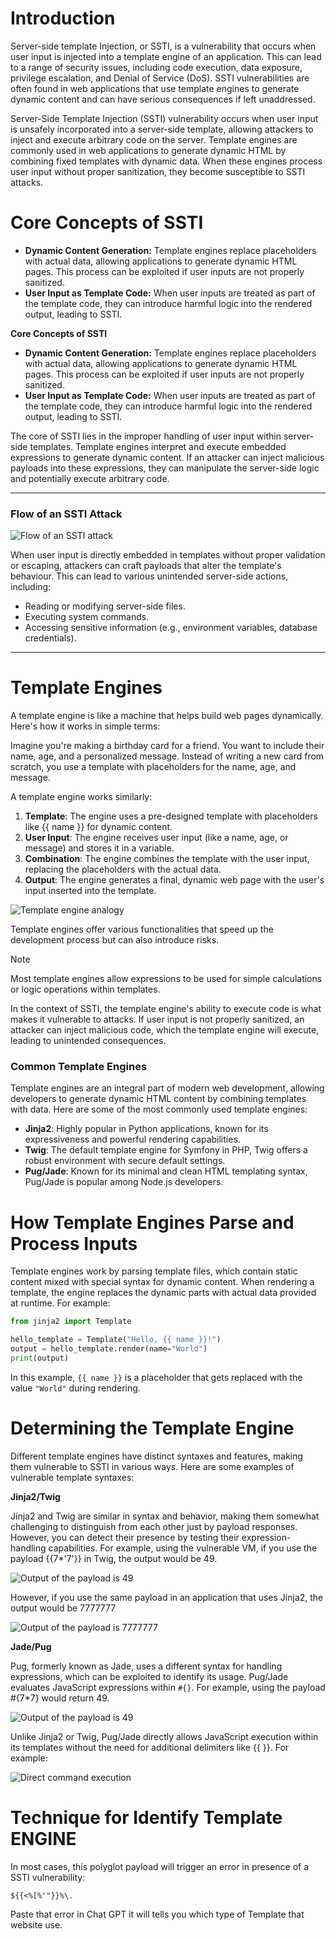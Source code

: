 # Introduction

Server-side template Injection, or SSTI, is a vulnerability that occurs when user input is injected into a template engine of an application. This can lead to a range of security issues, including code execution, data exposure, privilege escalation, and Denial of Service (DoS). SSTI vulnerabilities are often found in web applications that use template engines to generate dynamic content and can have serious consequences if left unaddressed.

Server-Side Template Injection (SSTI) vulnerability occurs when user input is unsafely incorporated into a server-side template, allowing attackers to inject and execute arbitrary code on the server. Template engines are commonly used in web applications to generate dynamic HTML by combining fixed templates with dynamic data. When these engines process user input without proper sanitization, they become susceptible to SSTI attacks.


# **Core Concepts of SSTI**

- **Dynamic Content Generation:** Template engines replace placeholders with actual data, allowing applications to generate dynamic HTML pages. This process can be exploited if user inputs are not properly sanitized.
- **User Input as Template Code:** When user inputs are treated as part of the template code, they can introduce harmful logic into the rendered output, leading to SSTI.

**Core Concepts of SSTI**

- **Dynamic Content Generation:** Template engines replace placeholders with actual data, allowing applications to generate dynamic HTML pages. This process can be exploited if user inputs are not properly sanitized.
- **User Input as Template Code:** When user inputs are treated as part of the template code, they can introduce harmful logic into the rendered output, leading to SSTI.

The core of SSTI lies in the improper handling of user input within server-side templates. Template engines interpret and execute embedded expressions to generate dynamic content. If an attacker can inject malicious payloads into these expressions, they can manipulate the server-side logic and potentially execute arbitrary code.

---
### Flow of an SSTI Attack

![Flow of an SSTI attack](https://tryhackme-images.s3.amazonaws.com/user-uploads/645b19f5d5848d004ab9c9e2/room-content/645b19f5d5848d004ab9c9e2-1717984475799)  

When user input is directly embedded in templates without proper validation or escaping, attackers can craft payloads that alter the template's behaviour. This can lead to various unintended server-side actions, including:

- Reading or modifying server-side files.
- Executing system commands.
- Accessing sensitive information (e.g., environment variables, database credentials).
---

# **Template Engines**

A template engine is like a machine that helps build web pages dynamically. Here's how it works in simple terms:

Imagine you're making a birthday card for a friend. You want to include their name, age, and a personalized message. Instead of writing a new card from scratch, you use a template with placeholders for the name, age, and message.

A template engine works similarly:

1. **Template**: The engine uses a pre-designed template with placeholders like {{ name }} for dynamic content.
2. **User Input**: The engine receives user input (like a name, age, or message) and stores it in a variable.
3. **Combination**: The engine combines the template with the user input, replacing the placeholders with the actual data.
4. **Output**: The engine generates a final, dynamic web page with the user's input inserted into the template.

![Template engine analogy](https://tryhackme-images.s3.amazonaws.com/user-uploads/645b19f5d5848d004ab9c9e2/room-content/645b19f5d5848d004ab9c9e2-1717984573585)

Template engines offer various functionalities that speed up the development process but can also introduce risks.

> [!NOTE]
> Most template engines allow expressions to be used for simple calculations or logic operations within templates.


In the context of SSTI, the template engine's ability to execute code is what makes it vulnerable to attacks. If user input is not properly sanitized, an attacker can inject malicious code, which the template engine will execute, leading to unintended consequences.

### Common Template Engines

Template engines are an integral part of modern web development, allowing developers to generate dynamic HTML content by combining templates with data. Here are some of the most commonly used template engines:

- **Jinja2**: Highly popular in Python applications, known for its expressiveness and powerful rendering capabilities.
- **Twig**: The default template engine for Symfony in PHP, Twig offers a robust environment with secure default settings.
- **Pug/Jade**: Known for its minimal and clean HTML templating syntax, Pug/Jade is popular among Node.js developers.


# How Template Engines Parse and Process Inputs

Template engines work by parsing template files, which contain static content mixed with special syntax for dynamic content. When rendering a template, the engine replaces the dynamic parts with actual data provided at runtime. For example:

```python
from jinja2 import Template

hello_template = Template("Hello, {{ name }}!")
output = hello_template.render(name="World")
print(output)
```

In this example, `{{ name }}` is a placeholder that gets replaced with the value `"World"` during rendering.

# Determining the Template Engine

Different template engines have distinct syntaxes and features, making them vulnerable to SSTI in various ways. Here are some examples of vulnerable template syntaxes:

**Jinja2/Twig**

Jinja2 and Twig are similar in syntax and behavior, making them somewhat challenging to distinguish from each other just by payload responses. However, you can detect their presence by testing their expression-handling capabilities. For example, using the vulnerable VM, if you use the payload {{7*'7'}} in Twig, the output would be 49.

![Output of the payload is 49](https://tryhackme-images.s3.amazonaws.com/user-uploads/645b19f5d5848d004ab9c9e2/room-content/645b19f5d5848d004ab9c9e2-1716692887811)

However, if you use the same payload in an application that uses Jinja2, the output would be 7777777

![Output of the payload is 7777777](https://tryhackme-images.s3.amazonaws.com/user-uploads/645b19f5d5848d004ab9c9e2/room-content/645b19f5d5848d004ab9c9e2-1716692888281)  

**Jade/Pug**

Pug, formerly known as Jade, uses a different syntax for handling expressions, which can be exploited to identify its usage. Pug/Jade evaluates JavaScript expressions within `#{}`. For example, using the payload #{7*7} would return 49.

![Output of the payload is 49](https://tryhackme-images.s3.amazonaws.com/user-uploads/645b19f5d5848d004ab9c9e2/room-content/645b19f5d5848d004ab9c9e2-1716692888719)  

Unlike Jinja2 or Twig, Pug/Jade directly allows JavaScript execution within its templates without the need for additional delimiters like {{ }}. For example:

![Direct command execution](https://tryhackme-images.s3.amazonaws.com/user-uploads/645b19f5d5848d004ab9c9e2/room-content/645b19f5d5848d004ab9c9e2-1716692889151)



# **Technique for  Identify Template ENGINE**

In most cases, this polyglot payload will trigger an error in presence of a SSTI vulnerability:

```
${{<%[%'"}}%\.
```


Paste that error in Chat GPT it will tells you which type of Template that website use.
